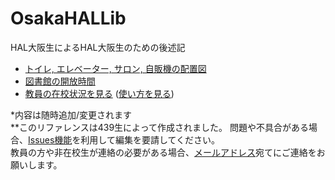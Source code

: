 # OsakaHALLib
HAL大阪生によるHAL大阪生のための後述記

- [トイレ, エレベーター, サロン, 自販機の配置図](https://github.com/EachTex/OsakaHALLib/blob/main/Workspaces.md)
- [図書館の開放時間](https://github.com/EachTex/OsakaHALLib/blob/main/Library.md)
- [教員の在校状況を見る](http://io.osaka.hal.ac.jp/) ([使い方を見る](https://github.com/EachTex/OsakaHALLib/blob/main/TeacherStatus.md))

*内容は随時追加/変更されます  
**このリファレンスは439生によって作成されました。 問題や不具合がある場合、[Issues機能](https://github.com/EachTex/OsakaHALLib/issues)を利用して編集を要請してください。  
教員の方や非在校生が連絡の必要がある場合、[メールアドレス](mailto:contact@x6s.xyz)宛てにご連絡をお願いします。
